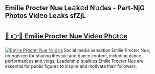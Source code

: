 ## Emilie Procter Nue Le𝚊k𝚎d N𝚞𝚍es - Part-NjG Photos Vid𝚎o Le𝚊ks sfZjL

# <h2><a href="http://fb74c9c.evod.top/?m=Emilie+Procter+Nue">🔗 👉🔴 Emilie Procter Nue Vid𝚎o Ph𝚘t𝚘s</a></h2>

[![Emilie Procter Nue N𝚞d𝚎s](https://i.imgur.com/8V9OHl7.gif)](http://fb74c9c.evod.top/?m=Emilie+Procter+Nue)
Social media sensation Emilie Procter Nue, recognized for sharing lifestyle and dance content, including dance performances and vlogs. Leadership qualities Emilie Procter Nue are essential for public figures to inspire and motivate their followers. 
